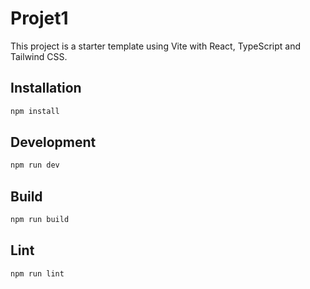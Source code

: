 # Projet1

This project is a starter template using Vite with React, TypeScript and Tailwind CSS.

## Installation

```bash
npm install
```

## Development

```bash
npm run dev
```

## Build

```bash
npm run build
```

## Lint

```bash
npm run lint
```

